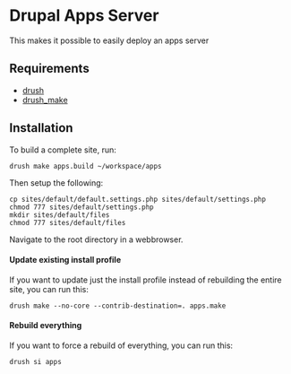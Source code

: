 Drupal Apps Server
==

This makes it possible to easily deploy an apps server

Requirements
------------

* [drush](http://drupal.org/project/drush) 
* [drush_make](http://drupal.org/project/drush_make)

Installation
------------

To build a complete site, run:

    drush make apps.build ~/workspace/apps
    
Then setup the following:

    cp sites/default/default.settings.php sites/default/settings.php
    chmod 777 sites/default/settings.php
    mkdir sites/default/files
    chmod 777 sites/default/files

Navigate to the root directory in a webbrowser.

#### Update existing install profile ####

If you want to update just the install profile instead of rebuilding the
entire site, you can run this:

    drush make --no-core --contrib-destination=. apps.make

#### Rebuild everything ####

If you want to force a rebuild of everything, you can run this:

    drush si apps
